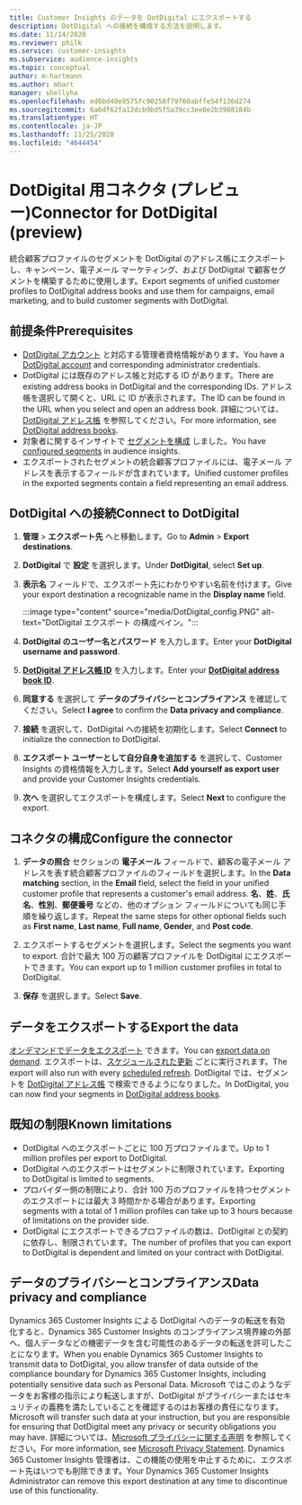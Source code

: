 ```yaml
---
title: Customer Insights のデータを DotDigital にエクスポートする
description: DotDigital への接続を構成する方法を説明します。
ms.date: 11/14/2020
ms.reviewer: philk
ms.service: customer-insights
ms.subservice: audience-insights
ms.topic: conceptual
author: m-hartmann
ms.author: mhart
manager: shellyha
ms.openlocfilehash: ed6bd40e8575fc90258f79f60abffe54f136d274
ms.sourcegitcommit: 6a6df62fa12dcb9bd5f5a39cc3ee0e2b3988184b
ms.translationtype: HT
ms.contentlocale: ja-JP
ms.lasthandoff: 11/25/2020
ms.locfileid: "4644454"
---
```

# <a name="connector-for-dotdigital-preview"></a><span data-ttu-id="6b046-103">DotDigital 用コネクタ (プレビュー)</span><span class="sxs-lookup"><span data-stu-id="6b046-103">Connector for DotDigital (preview)</span></span>

<span data-ttu-id="6b046-104">統合顧客プロファイルのセグメントを DotDigital のアドレス帳にエクスポートし、キャンペーン、電子メール マーケティング、および DotDigital で顧客セグメントを構築するために使用します。</span><span class="sxs-lookup"><span data-stu-id="6b046-104">Export segments of unified customer profiles to DotDigital address books and use them for campaigns, email marketing, and to build customer segments with DotDigital.</span></span> 

## <a name="prerequisites"></a><span data-ttu-id="6b046-105">前提条件</span><span class="sxs-lookup"><span data-stu-id="6b046-105">Prerequisites</span></span>

-   <span data-ttu-id="6b046-106">[DotDigital アカウント](https://dotdigital.com/) と対応する管理者資格情報があります。</span><span class="sxs-lookup"><span data-stu-id="6b046-106">You have a [DotDigital account](https://dotdigital.com/) and corresponding administrator credentials.</span></span>
-   <span data-ttu-id="6b046-107">DotDigital には既存のアドレス帳と対応する ID があります。</span><span class="sxs-lookup"><span data-stu-id="6b046-107">There are existing address books in DotDigital and the corresponding IDs.</span></span> <span data-ttu-id="6b046-108">アドレス帳を選択して開くと、URL に ID が表示されます。</span><span class="sxs-lookup"><span data-stu-id="6b046-108">The ID can be found in the URL when you select and open an address book.</span></span> <span data-ttu-id="6b046-109">詳細については、[DotDigital アドレス帳](https://support.dotdigital.com/hc/articles/212211968-Creating-an-address-book) を参照してください。</span><span class="sxs-lookup"><span data-stu-id="6b046-109">For more information, see [DotDigital address books](https://support.dotdigital.com/hc/articles/212211968-Creating-an-address-book).</span></span>
-   <span data-ttu-id="6b046-110">対象者に関するインサイトで [セグメントを構成](segments.md) しました。</span><span class="sxs-lookup"><span data-stu-id="6b046-110">You have [configured segments](segments.md) in audience insights.</span></span>
-   <span data-ttu-id="6b046-111">エクスポートされたセグメントの統合顧客プロファイルには、電子メール アドレスを表示するフィールドが含まれています。</span><span class="sxs-lookup"><span data-stu-id="6b046-111">Unified customer profiles in the exported segments contain a field representing an email address.</span></span>

## <a name="connect-to-dotdigital"></a><span data-ttu-id="6b046-112">DotDigital への接続</span><span class="sxs-lookup"><span data-stu-id="6b046-112">Connect to DotDigital</span></span>

1. <span data-ttu-id="6b046-113">**管理** > **エクスポート先** へと移動します。</span><span class="sxs-lookup"><span data-stu-id="6b046-113">Go to **Admin** > **Export destinations**.</span></span>

1. <span data-ttu-id="6b046-114">**DotDigital** で **設定** を選択します。</span><span class="sxs-lookup"><span data-stu-id="6b046-114">Under **DotDigital**, select **Set up**.</span></span>

1. <span data-ttu-id="6b046-115">**表示名** フィールドで、エクスポート先にわかりやすい名前を付けます。</span><span class="sxs-lookup"><span data-stu-id="6b046-115">Give your export destination a recognizable name in the **Display name** field.</span></span>

   :::image type="content" source="media/DotDigital_config.PNG" alt-text="DotDigital エクスポート の構成ペイン。":::

1. <span data-ttu-id="6b046-117">**DotDigital のユーザー名とパスワード** を入力します。</span><span class="sxs-lookup"><span data-stu-id="6b046-117">Enter your **DotDigital username and password**.</span></span>

1. <span data-ttu-id="6b046-118">**[DotDigital アドレス帳 ID](https://support.dotdigital.com/hc/articles/212211968-Creating-an-address-book)** を入力します。</span><span class="sxs-lookup"><span data-stu-id="6b046-118">Enter your **[DotDigital address book ID](https://support.dotdigital.com/hc/articles/212211968-Creating-an-address-book)**.</span></span>

1. <span data-ttu-id="6b046-119">**同意する** を選択して **データのプライバシーとコンプライアンス** を確認してください。</span><span class="sxs-lookup"><span data-stu-id="6b046-119">Select **I agree** to confirm the **Data privacy and compliance**.</span></span>

1. <span data-ttu-id="6b046-120">**接続** を選択して、DotDigital への接続を初期化します。</span><span class="sxs-lookup"><span data-stu-id="6b046-120">Select **Connect** to initialize the connection to DotDigital.</span></span>

1. <span data-ttu-id="6b046-121">**エクスポート ユーザーとして自分自身を追加する** を選択して、Customer Insights の資格情報を入力します。</span><span class="sxs-lookup"><span data-stu-id="6b046-121">Select **Add yourself as export user** and provide your Customer Insights credentials.</span></span>

1. <span data-ttu-id="6b046-122">**次へ** を選択してエクスポートを構成します。</span><span class="sxs-lookup"><span data-stu-id="6b046-122">Select **Next** to configure the export.</span></span>

## <a name="configure-the-connector"></a><span data-ttu-id="6b046-123">コネクタの構成</span><span class="sxs-lookup"><span data-stu-id="6b046-123">Configure the connector</span></span>

1. <span data-ttu-id="6b046-124">**データの照合** セクションの **電子メール** フィールドで、顧客の電子メール アドレスを表す統合顧客プロファイルのフィールドを選択します。</span><span class="sxs-lookup"><span data-stu-id="6b046-124">In the **Data matching** section, in the **Email** field, select the field in your unified customer profile that represents a customer's email address.</span></span> <span data-ttu-id="6b046-125">**名**、**姓**、**氏名**、**性別**、**郵便番号** などの、他のオプション フィールドについても同じ手順を繰り返します。</span><span class="sxs-lookup"><span data-stu-id="6b046-125">Repeat the same steps for other optional fields such as **First name**, **Last name**, **Full name**, **Gender**, and **Post code**.</span></span>

1. <span data-ttu-id="6b046-126">エクスポートするセグメントを選択します。</span><span class="sxs-lookup"><span data-stu-id="6b046-126">Select the segments you want to export.</span></span> <span data-ttu-id="6b046-127">合計で最大 100 万の顧客プロファイルを DotDigital にエクスポートできます。</span><span class="sxs-lookup"><span data-stu-id="6b046-127">You can export up to 1 million customer profiles in total to DotDigital.</span></span>

1. <span data-ttu-id="6b046-128">**保存** を選択します。</span><span class="sxs-lookup"><span data-stu-id="6b046-128">Select **Save**.</span></span>

## <a name="export-the-data"></a><span data-ttu-id="6b046-129">データをエクスポートする</span><span class="sxs-lookup"><span data-stu-id="6b046-129">Export the data</span></span>

<span data-ttu-id="6b046-130">[オンデマンドでデータをエクスポート](export-destinations.md) できます。</span><span class="sxs-lookup"><span data-stu-id="6b046-130">You can [export data on demand](export-destinations.md).</span></span> <span data-ttu-id="6b046-131">エクスポートは、[スケジュールされた更新](system.md#schedule-tab) ごとに実行されます。</span><span class="sxs-lookup"><span data-stu-id="6b046-131">The export will also run with every [scheduled refresh](system.md#schedule-tab).</span></span> <span data-ttu-id="6b046-132">DotDigital では、セグメントを [DotDigital アドレス帳](https://support.dotdigital.com/hc/articles/212211968-Creating-an-address-book) で検索できるようになりました。</span><span class="sxs-lookup"><span data-stu-id="6b046-132">In DotDigital, you can now find your segments in [DotDigital address books](https://support.dotdigital.com/hc/articles/212211968-Creating-an-address-book).</span></span>

## <a name="known-limitations"></a><span data-ttu-id="6b046-133">既知の制限</span><span class="sxs-lookup"><span data-stu-id="6b046-133">Known limitations</span></span>

- <span data-ttu-id="6b046-134">DotDigital へのエクスポートごとに 100 万プロファイルまで。</span><span class="sxs-lookup"><span data-stu-id="6b046-134">Up to 1 million profiles per export to DotDigital.</span></span>
- <span data-ttu-id="6b046-135">DotDigital へのエクスポートはセグメントに制限されています。</span><span class="sxs-lookup"><span data-stu-id="6b046-135">Exporting to DotDigital is limited to segments.</span></span>
- <span data-ttu-id="6b046-136">プロバイダー側の制限により、合計 100 万のプロファイルを持つセグメントのエクスポートには最大 3 時間かかる場合があります。</span><span class="sxs-lookup"><span data-stu-id="6b046-136">Exporting segments with a total of 1 million profiles can take up to 3 hours because of limitations on the provider side.</span></span> 
- <span data-ttu-id="6b046-137">DotDigital にエクスポートできるプロファイルの数は、DotDigital との契約に依存し、制限されています。</span><span class="sxs-lookup"><span data-stu-id="6b046-137">The number of profiles that you can export to DotDigital is dependent and limited on your contract with DotDigital.</span></span>

## <a name="data-privacy-and-compliance"></a><span data-ttu-id="6b046-138">データのプライバシーとコンプライアンス</span><span class="sxs-lookup"><span data-stu-id="6b046-138">Data privacy and compliance</span></span>

<span data-ttu-id="6b046-139">Dynamics 365 Customer Insights による DotDigital へのデータの転送を有効化すると、Dynamics 365 Customer Insights のコンプライアンス境界線の外部へ、個人データなどの機密データを含む可能性のあるデータの転送を許可したことになります。</span><span class="sxs-lookup"><span data-stu-id="6b046-139">When you enable Dynamics 365 Customer Insights to transmit data to DotDigital, you allow transfer of data outside of the compliance boundary for Dynamics 365 Customer Insights, including potentially sensitive data such as Personal Data.</span></span> <span data-ttu-id="6b046-140">Microsoft ではこのようなデータをお客様の指示により転送しますが、DotDigital がプライバシーまたはセキュリティの義務を満たしていることを確認するのはお客様の責任になります。</span><span class="sxs-lookup"><span data-stu-id="6b046-140">Microsoft will transfer such data at your instruction, but you are responsible for ensuring that DotDigital meet any privacy or security obligations you may have.</span></span> <span data-ttu-id="6b046-141">詳細については、[Microsoft プライバシーに関する声明](https://go.microsoft.com/fwlink/?linkid=396732) を参照してください。</span><span class="sxs-lookup"><span data-stu-id="6b046-141">For more information, see [Microsoft Privacy Statement](https://go.microsoft.com/fwlink/?linkid=396732).</span></span>
<span data-ttu-id="6b046-142">Dynamics 365 Customer Insights 管理者は、この機能の使用を中止するために、エクスポート先はいつでも削除できます。</span><span class="sxs-lookup"><span data-stu-id="6b046-142">Your Dynamics 365 Customer Insights Administrator can remove this export destination at any time to discontinue use of this functionality.</span></span>
